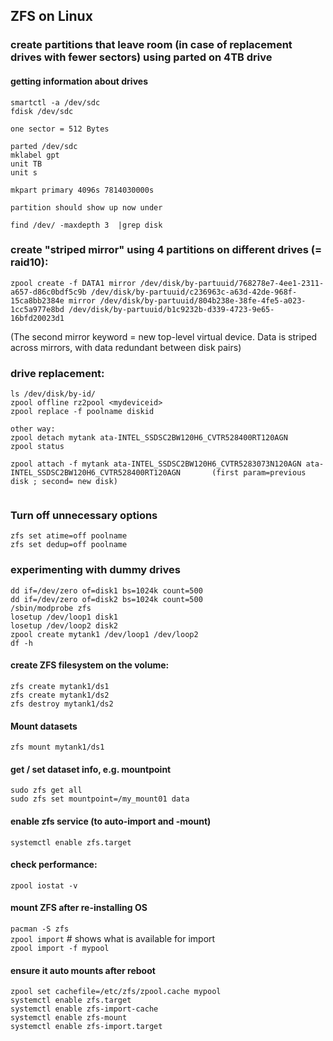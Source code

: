 ## ZFS on Linux

### create partitions that leave room (in case of replacement drives with fewer sectors) using parted on 4TB drive

#### getting information about drives
```
smartctl -a /dev/sdc
fdisk /dev/sdc

one sector = 512 Bytes

parted /dev/sdc
mklabel gpt
unit TB
unit s

mkpart primary 4096s 7814030000s

partition should show up now under

find /dev/ -maxdepth 3  |grep disk
```

### create "striped mirror" using 4 partitions on different drives (= raid10):
```
zpool create -f DATA1 mirror /dev/disk/by-partuuid/768278e7-4ee1-2311-a657-d86c0bdf5c9b /dev/disk/by-partuuid/c236963c-a63d-42de-968f-15ca8bb2384e mirror /dev/disk/by-partuuid/804b238e-38fe-4fe5-a023-1cc5a977e8bd /dev/disk/by-partuuid/b1c9232b-d339-4723-9e65-16bfd20023d1
```
(The second mirror keyword = new top-level virtual device. Data is striped across mirrors, with data redundant between disk pairs)

### drive replacement:

```
ls /dev/disk/by-id/
zpool offline rz2pool <mydeviceid>
zpool replace -f poolname diskid

other way:
zpool detach mytank ata-INTEL_SSDSC2BW120H6_CVTR528400RT120AGN
zpool status

zpool attach -f mytank ata-INTEL_SSDSC2BW120H6_CVTR5283073N120AGN ata-INTEL_SSDSC2BW120H6_CVTR528400RT120AGN       (first param=previous disk ; second= new disk)


```

### Turn off unnecessary options
```
zfs set atime=off poolname
zfs set dedup=off poolname
```

### experimenting with dummy drives
```
dd if=/dev/zero of=disk1 bs=1024k count=500
dd if=/dev/zero of=disk2 bs=1024k count=500
/sbin/modprobe zfs
losetup /dev/loop1 disk1
losetup /dev/loop2 disk2
zpool create mytank1 /dev/loop1 /dev/loop2
df -h
```
#### create ZFS filesystem on the volume:
```
zfs create mytank1/ds1
zfs create mytank1/ds2
zfs destroy mytank1/ds2
```

#### Mount datasets
```
zfs mount mytank1/ds1
```


#### get / set dataset info, e.g. mountpoint

```
sudo zfs get all
sudo zfs set mountpoint=/my_mount01 data
```

#### enable zfs service (to auto-import and -mount) 
```
systemctl enable zfs.target
```

#### check performance:
```
zpool iostat -v
```

#### mount ZFS after re-installing OS
`pacman -S zfs`  
`zpool import` # shows what is available for import  
`zpool import -f mypool`  

#### ensure it auto mounts after reboot
```
zpool set cachefile=/etc/zfs/zpool.cache mypool
systemctl enable zfs.target
systemctl enable zfs-import-cache
systemctl enable zfs-mount
systemctl enable zfs-import.target
```

